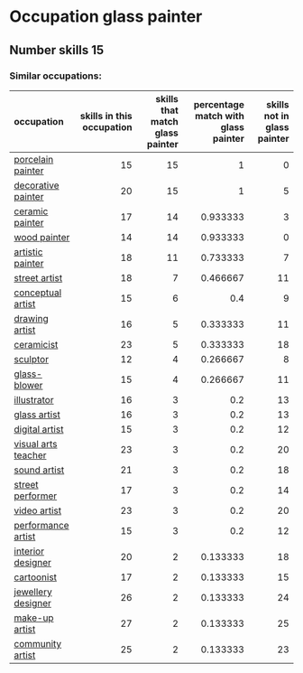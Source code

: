 # Occupation glass painter
## Number skills 15
### Similar occupations:
| occupation                                    |   skills in this occupation |   skills that match glass painter |   percentage match with glass painter |   skills not in glass painter |
|:----------------------------------------------|----------------------------:|----------------------------------:|--------------------------------------:|------------------------------:|
| [porcelain painter](porcelain_painter.md)     |                          15 |                                15 |                              1        |                             0 |
| [decorative painter](decorative_painter.md)   |                          20 |                                15 |                              1        |                             5 |
| [ceramic painter](ceramic_painter.md)         |                          17 |                                14 |                              0.933333 |                             3 |
| [wood painter](wood_painter.md)               |                          14 |                                14 |                              0.933333 |                             0 |
| [artistic painter](artistic_painter.md)       |                          18 |                                11 |                              0.733333 |                             7 |
| [street artist](street_artist.md)             |                          18 |                                 7 |                              0.466667 |                            11 |
| [conceptual artist](conceptual_artist.md)     |                          15 |                                 6 |                              0.4      |                             9 |
| [drawing artist](drawing_artist.md)           |                          16 |                                 5 |                              0.333333 |                            11 |
| [ceramicist](ceramicist.md)                   |                          23 |                                 5 |                              0.333333 |                            18 |
| [sculptor](sculptor.md)                       |                          12 |                                 4 |                              0.266667 |                             8 |
| [glass-blower](glass-blower.md)               |                          15 |                                 4 |                              0.266667 |                            11 |
| [illustrator](illustrator.md)                 |                          16 |                                 3 |                              0.2      |                            13 |
| [glass artist](glass_artist.md)               |                          16 |                                 3 |                              0.2      |                            13 |
| [digital artist](digital_artist.md)           |                          15 |                                 3 |                              0.2      |                            12 |
| [visual arts teacher](visual_arts_teacher.md) |                          23 |                                 3 |                              0.2      |                            20 |
| [sound artist](sound_artist.md)               |                          21 |                                 3 |                              0.2      |                            18 |
| [street performer](street_performer.md)       |                          17 |                                 3 |                              0.2      |                            14 |
| [video artist](video_artist.md)               |                          23 |                                 3 |                              0.2      |                            20 |
| [performance artist](performance_artist.md)   |                          15 |                                 3 |                              0.2      |                            12 |
| [interior designer](interior_designer.md)     |                          20 |                                 2 |                              0.133333 |                            18 |
| [cartoonist](cartoonist.md)                   |                          17 |                                 2 |                              0.133333 |                            15 |
| [jewellery designer](jewellery_designer.md)   |                          26 |                                 2 |                              0.133333 |                            24 |
| [make-up artist](make-up_artist.md)           |                          27 |                                 2 |                              0.133333 |                            25 |
| [community artist](community_artist.md)       |                          25 |                                 2 |                              0.133333 |                            23 |
